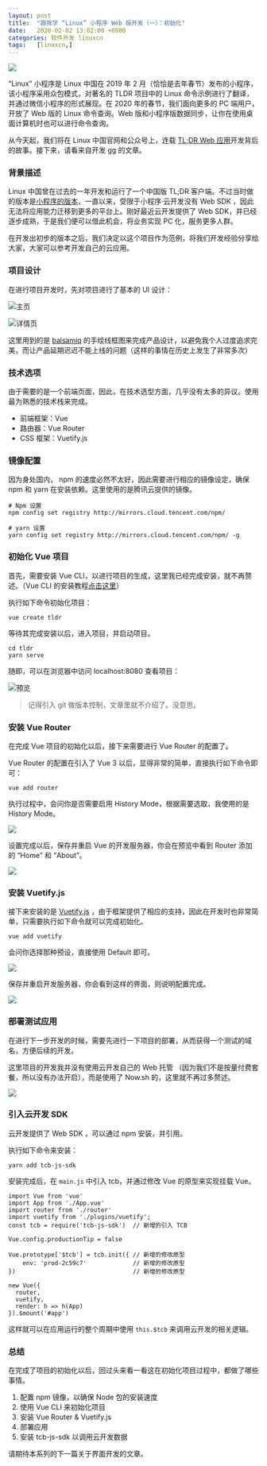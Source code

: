 ```yaml
---
layout: post
title:	"跟我学 “Linux” 小程序 Web 版开发（一）：初始化"
date:	2020-02-02 13:02:00 +0800 
categories:	软件开发 linuxcn 
tags:	[linuxcn,]
---
```



![](/Asserts/Images/album/202002/02/130233vgf7cfhh3fki7tlf.jpg)


“Linux” 小程序是 Linux 中国在 2019 年 2 月（恰恰是去年春节）发布的小程序，该小程序采用众包模式，对著名的 TLDR 项目中的 Linux 命令示例进行了翻译，并通过微信小程序的形式展现。在 2020 年的春节，我们面向更多的 PC 端用户，开放了 Web 版的 Linux 命令查询。Web 版和小程序版数据同步，让你在使用桌面计算机时也可以进行命令查询。


从今天起，我们将在 Linux 中国官网和公众号上，连载 [TL;DR Web 应用](https://tldr.linux.cn/)开发背后的故事。接下来，请看来自开发 gg 的文章。


### 背景描述


Linux 中国曾在过去的一年开发和运行了一个中国版 TL;DR 客户端。不过当时做的版本是[小程序的版本](/article-10528-1.html)，一直以来，受限于小程序·云开发没有 Web SDK ，因此无法将应用能力迁移到更多的平台上。刚好最近云开发提供了 Web SDK，并已经逐步成熟，于是我们便可以借此机会，将业务实现 PC 化，服务更多人群。


在开发出初步的版本之后，我们决定以这个项目作为范例，将我们开发经验分享给大家，大家可以参考开发自己的云应用。


### 项目设计


在进行项目开发时，先对项目进行了基本的 UI 设计：


![主页](/Asserts/Images/album/202002/02/130234xea0cpn70sneldma.png)


![详情页](/Asserts/Images/album/202002/02/130235tsjzejvwj6efswj7.png)


这里用到的是 [balsamiq](https://balsamiq.com/index.html) 的手绘线框图来完成产品设计，以避免我个人过度追求完美，而让产品延期迟迟不能上线的问题（这样的事情在历史上发生了非常多次）


### 技术选项


由于需要的是一个前端页面，因此，在技术选型方面，几乎没有太多的异议。使用最为熟悉的技术栈来完成。


* 前端框架：Vue
* 路由器：Vue Router
* CSS 框架：Vuetify.js


### 镜像配置


因为身处国内， npm 的速度必然不太好，因此需要进行相应的镜像设定，确保 npm 和 yarn 在安装依赖。这里使用的是腾讯云提供的镜像。



```
# Npm 设置
npm config set registry http://mirrors.cloud.tencent.com/npm/

# yarn 设置
yarn config set registry http://mirrors.cloud.tencent.com/npm/ -g
```

### 初始化 Vue 项目


首先，需要安装 Vue CLI，以进行项目的生成，这里我已经完成安装，就不再赘述。（Vue CLI 的安装教程[点击这里](https://cli.vuejs.org/zh/guide/)）


执行如下命令初始化项目：



```
vue create tldr
```

等待其完成安装以后，进入项目，并启动项目。



```
cd tldr
yarn serve
```

随即，可以在浏览器中访问 localhost:8080 查看项目：


![预览](/Asserts/Images/album/202002/02/130235qg3ehgrlrgjeggrz.png)



> 
> 记得引入 git 做版本控制，文章里就不介绍了。没意思。
> 
> 
> 


### 安装 Vue Router


在完成 Vue 项目的初始化以后，接下来需要进行 Vue Router 的配置了。


Vue Router 的配置在引入了 Vue 3 以后，显得非常的简单，直接执行如下命令即可：



```
vue add router
```

执行过程中，会问你是否需要启用 History Mode，根据需要选取，我使用的是 History Mode。


![](/Asserts/Images/album/202002/02/130236n4x5lrc5x624xxwo.png)


设置完成以后，保存并重启 Vue 的开发服务器，你会在预览中看到 Router 添加的 “Home” 和 “About”。


![](/Asserts/Images/album/202002/02/130237teds9efzyx4ncely.png)


### 安装 Vuetify.js


接下来安装的是 [Vuetify.js](https://vuetifyjs.com/zh-Hans/) ，由于框架提供了相应的支持，因此在开发时也非常简单，只需要执行如下命令就可以完成初始化。



```
vue add vuetify
```

会问你选择那种预设，直接使用 Default 即可。


![](/Asserts/Images/album/202002/02/130238jgxj68jbjd605dw6.png)


保存并重启开发服务器，你会看到这样的界面，则说明配置完成。


![](/Asserts/Images/album/202002/02/130238np9lqnoon3p9cci9.png)


### 部署测试应用


在进行下一步开发的时候，需要先进行一下项目的部署，从而获得一个测试的域名，方便后续的开发。


这里项目的开发我并没有使用云开发自己的 Web 托管 （因为我们不是按量付费套餐，所以没有办法开启），而是使用了 Now.sh 的，这里就不再过多赘述。


![](/Asserts/Images/album/202002/02/130239eknkl0f9nx0ak8k0.png)


### 引入云开发 SDK


云开发提供了 Web SDK ，可以通过 npm 安装，并引用。


执行如下命令来安装：



```
yarn add tcb-js-sdk
```

安装完成后，在 `main.js` 中引入 tcb，并通过修改 Vue 的原型来实现挂载 Vue。



```
import Vue from 'vue'
import App from './App.vue'
import router from './router'
import vuetify from './plugins/vuetify';
const tcb = require('tcb-js-sdk')  // 新增的引入 TCB

Vue.config.productionTip = false

Vue.prototype['$tcb'] = tcb.init({ // 新增的修改原型
    env: 'prod-2c59c7'             // 新增的修改原型
})                                 // 新增的修改原型

new Vue({
  router,
  vuetify,
  render: h => h(App)
}).$mount('#app')
```

这样就可以在应用运行的整个周期中使用 `this.$tcb` 来调用云开发的相关逻辑。


### 总结


在完成了项目的初始化以后，回过头来看一看这在初始化项目过程中，都做了哪些事情。


1. 配置 npm 镜像，以确保 Node 包的安装速度
2. 使用 Vue CLI 来初始化项目
3. 安装 Vue Router & Vuetify.js
4. 部署应用
5. 安装 tcb-js-sdk 以调用云开发数据


请期待本系列的下一篇关于界面开发的文章。
